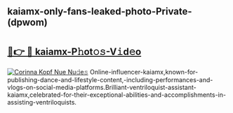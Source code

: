 ## kaiamx-only-fans​-leaked-photo​-Private-(dpwom)


# <h2><a href="https://mediaupload.pro?title=kaiamx&ref=git">🔗👉 🔴 kaiamx-P𝚑ot𝚘𝚜-V𝚒d𝚎o</a></h2>

[![Corinna Kopf Nue Nu𝚍e𝚜](https://i.imgur.com/0qMVB7G.gif)](https://mediaupload.pro?title=kaiamx&ref=git)
Online-influencer-kaiamx,known-for-publishing-dance-and-lifestyle-content,-including-performances-and-vlogs-on-social-media-platforms.Brilliant-ventriloquist-assistant-kaiamx,celebrated-for-their-exceptional-abilities-and-accomplishments-in-assisting-ventriloquists.  